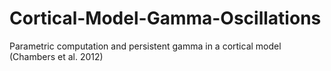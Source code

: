 # Cortical-Model-Gamma-Oscillations
Parametric computation and persistent gamma in a cortical model (Chambers et al. 2012)
